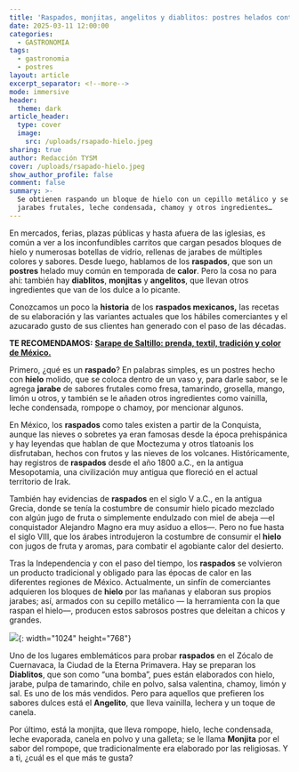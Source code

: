 ```yaml
---
title: 'Raspados, monjitas, angelitos y diablitos: postres helados contra el calor'
date: 2025-03-11 12:00:00
categories:
  - GASTRONOMIA
tags:
  - gastronomia
  - postres
layout: article
excerpt_separator: <!--more-->
mode: immersive
header:
  theme: dark
article_header:
  type: cover
  image:
    src: /uploads/rsapado-hielo.jpeg
sharing: true
author: Redacción TYSM
cover: /uploads/rsapado-hielo.jpeg
show_author_profile: false
comment: false
summary: >-
  Se obtienen raspando un bloque de hielo con un cepillo metálico y se bañan con
  jarabes frutales, leche condensada, chamoy y otros ingredientes…
---
```

En mercados, ferias, plazas públicas y hasta afuera de las iglesias, es común a ver a los inconfundibles carritos que cargan pesados bloques de hielo y numerosas botellas de vidrio, rellenas de jarabes de múltiples colores y sabores. Desde luego, hablamos de los **raspados**, que son un **postres** helado muy común en temporada de **calor**. Pero la cosa no para ahí: también hay **diablitos**, **monjitas** y **angelitos**, que llevan otros ingredientes que van de los dulce a lo picante.

Conozcamos un poco la **historia** de los **raspados mexicanos,** las recetas de su elaboración y las variantes actuales que los hábiles comerciantes y el azucarado gusto de sus clientes han generado con el paso de las décadas.

**TE RECOMENDAMOS:** [**Sarape de Saltillo: prenda, textil, tradición y color de México.**](https://blog.tonoysumariachi.com/mexicanisimos/2024/04/10/sarape-de-saltillo-prenda-textil-tradici%C3%B3n-y-color-de-m%C3%A9xico.html)

Primero, ¿qué es un **raspado**? En palabras simples, es un postres hecho con **hielo** molido, que se coloca dentro de un vaso y, para darle sabor, se le agrega **jarabe** de sabores frutales como fresa, tamarindo, grosella, mango, limón u otros, y también se le añaden otros ingredientes como vainilla, leche condensada, rompope o chamoy, por mencionar algunos.

En México, los **raspados** como tales existen a partir de la Conquista, aunque las nieves o sobretes ya eran famosas desde la época prehispánica y hay leyendas que hablan de que Moctezuma y otros tlatoanis los disfrutaban, hechos con frutos y las nieves de los volcanes. Históricamente, hay registros de **raspados** desde el año 1800 a.C., en la antigua Mesopotamia, una civilización muy antigua que floreció en el actual territorio de Irak.

También hay evidencias de **raspados** en el siglo V a.C., en la antigua Grecia, donde se tenía la costumbre de consumir hielo picado mezclado con algún jugo de fruta o simplemente endulzado con miel de abeja —el conquistador Alejandro Magno era muy asiduo a ellos—. Pero no fue hasta el siglo VIII, que los árabes introdujeron la costumbre de consumir el **hielo** con jugos de fruta y aromas, para combatir el agobiante calor del desierto.

Tras la Independencia y con el paso del tiempo, los **raspados** se volvieron un producto tradicional y obligado para las épocas de calor en las diferentes regiones de México. Actualmente, un sinfín de comerciantes adquieren los bloques de **hielo** por las mañanas y elaboran sus propios jarabes; así, armados con su cepillo metálico — la herramienta con la que raspan el hielo—, producen estos sabrosos postres que deleitan a chicos y grandes.

![](https://upload.wikimedia.org/wikipedia/commons/thumb/3/38/Sno_cone.jpg/1024px-Sno_cone.jpg){: width="1024" height="768"}

Uno de los lugares emblemáticos para probar **raspados** en el Zócalo de Cuernavaca, la Ciudad de la Eterna Primavera. Hay se preparan los **Diablitos**, que son como “una bomba”, pues están elaborados con hielo, jarabe, pulpa de tamarindo, chile en polvo, salsa valentina, chamoy, limón y sal. Es uno de los más vendidos. Pero para aquellos que prefieren los sabores dulces está el **Angelito**, que lleva vainilla, lechera y un toque de canela.

Por último, está la monjita, que lleva rompope, hielo, leche condensada, leche evaporada, canela en polvo y una galleta; se le llama **Monjita** por el sabor del rompope, que tradicionalmente era elaborado por las religiosas. Y a ti, ¿cuál es el que más te gusta?

&nbsp;

&nbsp;

&nbsp;

&nbsp;